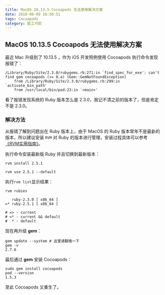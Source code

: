 ```yaml
---
title: MacOS 10.13.5 Cocoapods 无法使用解决方案
date: 2018-06-09 16:50:51
tags: Cocoapods
category: 能工巧匠
---
```


## MacOS 10.13.5 Cocoapods 无法使用解决方案

最近 Mac 升级到了 10.13.5 ，作为 iOS 开发照例使用 Cocoapods 执行命令发现报错了：

```shell
/Library/Ruby/Site/2.3.0/rubygems.rb:271:in `find_spec_for_exe': can't find gem cocoapods (>= 0.a) (Gem::GemNotFoundException)
	from /Library/Ruby/Site/2.3.0/rubygems.rb:299:in `activate_bin_path'
	from /usr/local/bin/pod:23:in `<main>'
```

看了报错发现系统的 Ruby 版本怎么是 2.3.0，我记不清之前的版本了，但是肯定不是 2.3.0。

### 解决方法

从报错了解到问题出在 Ruby 版本上，由于 MacOS 的 Ruby 版本常年不是最新的版本，所以建议安装 `RVM` 对 Ruby 的版本进行管理，安装过程具体可以参考[《RVM实用指南》](https://ruby-china.org/wiki/rvm-guide)。

执行命令安装最新版 Ruby 并且切换到最新版本：

```shell
rvm install 2.5.1

rvm use 2.5.1 --default 
```

执行`rvm list`显示结果：

```shell
rvm rubies

   ruby-2.3.0 [ x86_64 ]
=* ruby-2.5.1 [ x86_64 ]

# => - current
# =* - current && default
#  * - default
```

现在再升级 **gem**：

```shell
gem update --system # 这里请翻墙一下
gem -v
2.7.6
```
最后通过 **gem** 安装 Cocoapods：

```shell
sudo gem install cocoapods
pod --version
1.5.3
```

至此 Cocoapods 又重生了。

